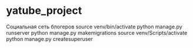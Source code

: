 # yatube_project
Социальная сеть блогеров
source venv/bin/activate
python manage.py runserver
python manage.py makemigrations
source venv/Scripts/activate 
python manage.py createsuperuser